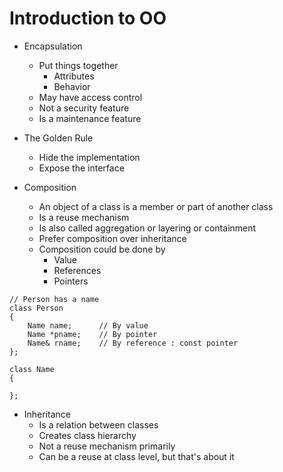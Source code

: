 # Introduction to OO

- Encapsulation
  - Put things together
    - Attributes
    - Behavior
  - May have access control
  - Not a security feature
  - Is a maintenance feature

- The Golden Rule
  - Hide the implementation
  - Expose the interface

- Composition
  - An object of a class is a member or part of another class
  - Is a reuse mechanism
  - Is also called aggregation or layering or containment
  - Prefer composition over inheritance
  - Composition could be done by
    - Value
    - References
    - Pointers

```
// Person has a name
class Person 
{
    Name name;      // By value
    Name *pname;    // By pointer
    Name& rname;    // By reference : const pointer
};

class Name 
{

};
```

- Inheritance
  - Is a relation between classes
  - Creates class hierarchy
  - Not a reuse mechanism primarily
  - Can be a reuse at class level, but that's about it